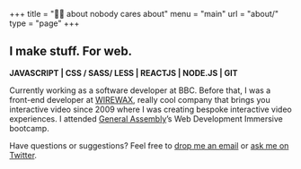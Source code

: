 +++
title = "👩‍💻 about nobody cares about"
menu = "main"
url = "about/"
type = "page"
+++

## I make stuff. For web.

**JAVASCRIPT | CSS / SASS/ LESS | REACTJS | NODE.JS | GIT**

Currently working as a software developer at BBC. Before that, I was a front-end developer at [WIREWAX](http://wirewax.com/), really cool company that brings you interactive video since 2009 where I was creating bespoke interactive video experiences. I attended [General Assembly](http://generalassemb.ly/)’s Web Development Immersive bootcamp.


Have questions or suggestions? Feel free to [drop me an email](mailto:klaudia@rozgonyiova.com) or [ask me on Twitter](https://twitter.com/effingkay).